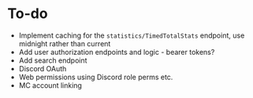 # To-do

-   Implement caching for the `statistics/TimedTotalStats` endpoint, use midnight rather than current
-   Add user authorization endpoints and logic - bearer tokens?
-   Add search endpoint
-   Discord OAuth
-   Web permissions using Discord role perms etc.
-   MC account linking
